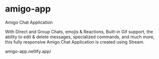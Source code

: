 # amigo-app
Amigo Chat Application

With Direct and Group Chats, emojis & Reactions, Built-in Gif support, the ability to edit & delete messages, specialized commands, and much more, this fully responsive Amigo Chat Application is created using Stream.


amigo-app.netlify.app/
